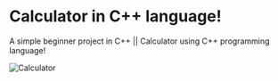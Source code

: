 # Calculator in C++ language!
A simple beginner project in C++ || Calculator using C++ programming language!

![Calculator](https://github.com/saqibbedar/calculator.cpp/assets/124094939/dc8c2df5-5a9f-485f-a914-54f718ca7285)
